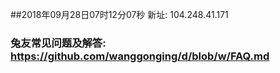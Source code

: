 ##2018年09月28日07时12分07秒 新址: 104.248.41.171
### 兔友常见问题及解答: https://github.com/wanggonging/d/blob/w/FAQ.md
